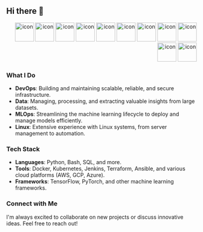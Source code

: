 ## Hi there 👋

<div align="right">
  <img src="https://techstack-generator.vercel.app/sass-icon.svg" alt="icon" width="50" height="50" />
  <img src="https://techstack-generator.vercel.app/ts-icon.svg" alt="icon" width="50" height="50" />
  <img src="https://techstack-generator.vercel.app/js-icon.svg" alt="icon"width="50" height="50" />
  <img src="https://techstack-generator.vercel.app/react-icon.svg" alt="icon" width="50" height="50" />
  <img src="https://techstack-generator.vercel.app/redux-icon.svg" alt="icon" width="50" height="50" />
  <img src="https://techstack-generator.vercel.app/jest-icon.svg" alt="icon" width="50" height="50" />
  <img src="https://techstack-generator.vercel.app/webpack-icon.svg" alt="icon" width="50" height="50" />
  <img src="https://techstack-generator.vercel.app/restapi-icon.svg" alt="icon" width="50" height="50" />
  <img src="https://techstack-generator.vercel.app/mysql-icon.svg" alt="icon" width="50" height="50" />
  <img src="https://techstack-generator.vercel.app/docker-icon.svg" alt="icon" width="50" height="50" />
  <img src="https://techstack-generator.vercel.app/github-icon.svg" alt="icon" width="50" height="50" />
</div>

### What I Do
- **DevOps**: Building and maintaining scalable, reliable, and secure infrastructure.
- **Data**: Managing, processing, and extracting valuable insights from large datasets.
- **MLOps**: Streamlining the machine learning lifecycle to deploy and manage models efficiently.
- **Linux**: Extensive experience with Linux systems, from server management to automation.

### Tech Stack
- **Languages**: Python, Bash, SQL, and more.
- **Tools**: Docker, Kubernetes, Jenkins, Terraform, Ansible, and various cloud platforms (AWS, GCP, Azure).
- **Frameworks**: TensorFlow, PyTorch, and other machine learning frameworks.

### Connect with Me
I'm always excited to collaborate on new projects or discuss innovative ideas. Feel free to reach out!


